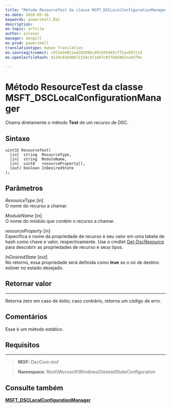 ```yaml
---
title: "Método ResourceTest da classe MSFT_DSCLocalConfigurationManager"
ms.date: 2016-05-16
keywords: powershell,DSC
description: 
ms.topic: article
author: eslesar
manager: dongill
ms.prod: powershell
translationtype: Human Translation
ms.sourcegitcommit: c915ebd021ed20209bc491505d45cff2ac89f21d
ms.openlocfilehash: 4129c83dd0b72159cbf1d47c037b9d462ca45f0e

---
```



# Método ResourceTest da classe MSFT_DSCLocalConfigurationManager

Chama diretamente o método **Test** de um recurso de DSC.

Sintaxe
------

```mof
uint32 ResourceTest(
  [in]  string  ResourceType,
  [in]  string  ModuleName,
  [in]  uint8   resourceProperty[],
  [out] boolean InDesiredState
);
```

Parâmetros
----------

*ResourceType* \[in\]  
O nome do recurso a chamar.

*ModuleName* \[in\]  
O nome do módulo que contém o recurso a chamar.

*resourceProperty* \[in\]  
Especifica o nome da propriedade de recurso e seu valor em uma tabela de hash como chave e valor, respectivamente. Use o cmdlet [Get-DscResource](https://technet.microsoft.com/en-us/library/dn521625.aspx) para descobrir as propriedades de recurso e seus tipos.

*InDesiredState* \[out\]  
No retorno, essa propriedade será definida como **true** se o nó de destino estiver no estado desejado.

## Retornar valor
------------

Retorna zero em caso de êxito; caso contrário, retorna um código de erro.

## Comentários

Esse é um método estático.

## Requisitos
------------
>**MOF:** DscCore.mof

>**Namespace**: Root\Microsoft\Windows\DesiredStateConfiguration


## Consulte também


[**MSFT_DSCLocalConfigurationManager**](msft-dsclocalconfigurationmanager.md)


 

 






<!--HONumber=Aug16_HO3-->



